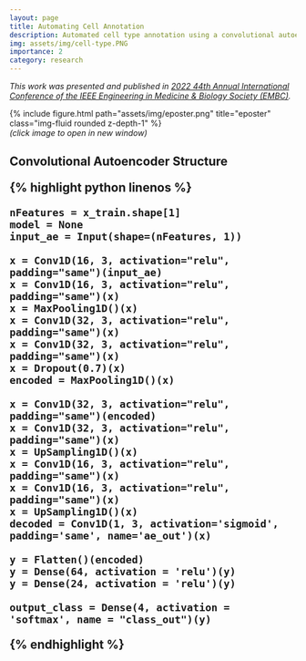 ```yaml
---
layout: page
title: Automating Cell Annotation
description: Automated cell type annotation using a convolutional autoencoder.
img: assets/img/cell-type.PNG
importance: 2
category: research
---
```


<i>This work was presented and published in [2022 44th Annual International Conference of the IEEE Engineering in Medicine & Biology Society (EMBC)](https://ieeexplore.ieee.org/abstract/document/9871071).
</i>

<div class="row">
    <div class="col-sm mt-3" onClick="window.open('https://sindhurathiru.github.io/assets/pdf/ePoster_v3.pdf','_blank');">
        {% include figure.html path="assets/img/eposter.png" title="eposter" class="img-fluid rounded z-depth-1" %}
    </div>
</div>
<div class="caption">
    <i>(click image to open in new window)</i>
</div>

<h2>Convolutional Autoencoder Structure

{% highlight python linenos %}

    nFeatures = x_train.shape[1]
    model = None
    input_ae = Input(shape=(nFeatures, 1))

    x = Conv1D(16, 3, activation="relu", padding="same")(input_ae)
    x = Conv1D(16, 3, activation="relu", padding="same")(x)
    x = MaxPooling1D()(x)
    x = Conv1D(32, 3, activation="relu", padding="same")(x)
    x = Conv1D(32, 3, activation="relu", padding="same")(x)
    x = Dropout(0.7)(x)
    encoded = MaxPooling1D()(x)

    x = Conv1D(32, 3, activation="relu", padding="same")(encoded)
    x = Conv1D(32, 3, activation="relu", padding="same")(x)
    x = UpSampling1D()(x)
    x = Conv1D(16, 3, activation="relu", padding="same")(x)
    x = Conv1D(16, 3, activation="relu", padding="same")(x)
    x = UpSampling1D()(x)
    decoded = Conv1D(1, 3, activation='sigmoid', padding='same', name='ae_out')(x)

    y = Flatten()(encoded)
    y = Dense(64, activation = 'relu')(y)
    y = Dense(24, activation = 'relu')(y)

    output_class = Dense(4, activation = 'softmax', name = "class_out")(y)

{% endhighlight %}
